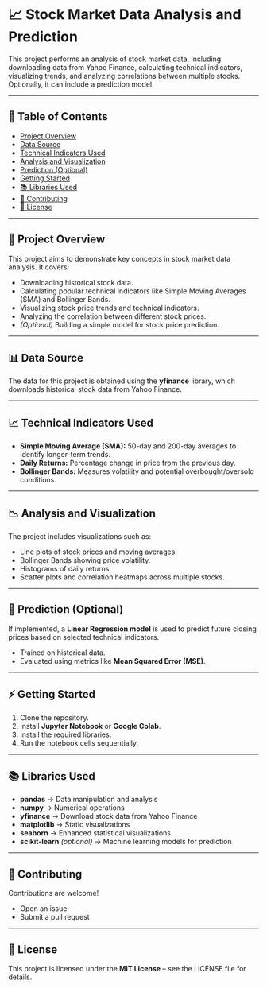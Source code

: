 # 📈 Stock Market Data Analysis and Prediction  

This project performs an analysis of stock market data, including downloading data from Yahoo Finance, calculating technical indicators, visualizing trends, and analyzing correlations between multiple stocks. Optionally, it can include a prediction model.  

---

## 📑 Table of Contents  
- [Project Overview](#project-overview)  
- [Data Source](#data-source)  
- [Technical Indicators Used](#technical-indicators-used)  
- [Analysis and Visualization](#analysis-and-visualization)  
- [Prediction (Optional)](#prediction-optional)  
- [Getting Started](#getting-started)  
- [📚 Libraries Used](#-libraries-used)  
- [🤝 Contributing](#-contributing)  
- [📜 License](#-license)  

---

## 🚀 Project Overview  
This project aims to demonstrate key concepts in stock market data analysis. It covers:  
- Downloading historical stock data.  
- Calculating popular technical indicators like Simple Moving Averages (SMA) and Bollinger Bands.  
- Visualizing stock price trends and technical indicators.  
- Analyzing the correlation between different stock prices.  
- *(Optional)* Building a simple model for stock price prediction.  

---

## 📊 Data Source  
The data for this project is obtained using the **yfinance** library, which downloads historical stock data from Yahoo Finance.  

---

## 📈 Technical Indicators Used  
- **Simple Moving Average (SMA):** 50-day and 200-day averages to identify longer-term trends.  
- **Daily Returns:** Percentage change in price from the previous day.  
- **Bollinger Bands:** Measures volatility and potential overbought/oversold conditions.  

---

## 📉 Analysis and Visualization  
The project includes visualizations such as:  
- Line plots of stock prices and moving averages.  
- Bollinger Bands showing price volatility.  
- Histograms of daily returns.  
- Scatter plots and correlation heatmaps across multiple stocks.  

---

## 🔮 Prediction (Optional)  
If implemented, a **Linear Regression model** is used to predict future closing prices based on selected technical indicators.  
- Trained on historical data.  
- Evaluated using metrics like **Mean Squared Error (MSE)**.  

---

## ⚡ Getting Started  
1. Clone the repository.  
2. Install **Jupyter Notebook** or **Google Colab**.  
3. Install the required libraries.  
4. Run the notebook cells sequentially.  

---

## 📚 Libraries Used  
- **pandas** → Data manipulation and analysis  
- **numpy** → Numerical operations  
- **yfinance** → Download stock data from Yahoo Finance  
- **matplotlib** → Static visualizations  
- **seaborn** → Enhanced statistical visualizations  
- **scikit-learn** *(optional)* → Machine learning models for prediction  

---

## 🤝 Contributing  
Contributions are welcome!  
- Open an issue  
- Submit a pull request  

---

## 📜 License  
This project is licensed under the **MIT License** – see the LICENSE file for details.  
